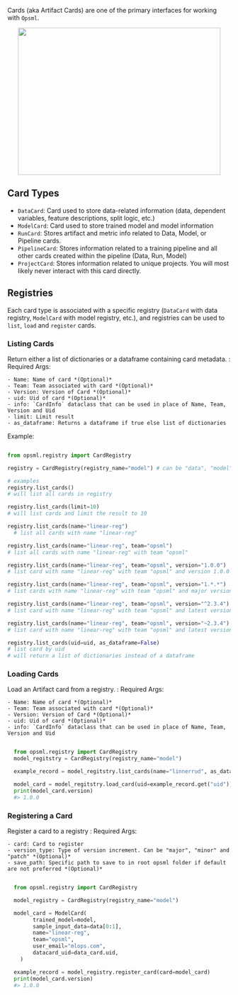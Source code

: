 Cards (aka Artifact Cards) are one of the primary interfaces for working with `Opsml`.

<p align="center">
  <img src="../../images/card-flow.png" width="457" height="332"/>
</p>

## Card Types

- `DataCard`: Card used to store data-related information (data, dependent variables, feature descriptions, split logic, etc.)
- `ModelCard`: Card used to store trained model and model information
- `RunCard`: Stores artifact and metric info related to Data, Model, or Pipeline cards.
- `PipelineCard`: Stores information related to a training pipeline and all other cards created within the pipeline (Data, Run, Model)
- `ProjectCard`: Stores information related to unique projects. You will most likely never interact with this card directly.


## Registries

Each card type is associated with a specific registry (`DataCard` with data registry, `ModelCard` with model registry, etc.), and registries can be used to `list`, `load` and `register` cards.

### Listing Cards
Return either a list of dictionaries or a dataframe containing card metadata. 
: Required Args:
  
    - Name: Name of card *(Optional)*
    - Team: Team associated with card *(Optional)*
    - Version: Version of Card *(Optional)*
    - uid: Uid of card *(Optional)*
    - info: `CardInfo` dataclass that can be used in place of Name, Team, Version and Uid
    - limit: Limit result
    - as_dataframe: Returns a dataframe if true else list of dictionaries

  Example:

  ```python

  from opsml.registry import CardRegistry

  registry = CardRegistry(registry_name="model") # can be "data", "model", "run", "pipeline

  # examples
  registry.list_cards() 
  # will list all cards in registry

  registry.list_cards(limit=10) 
  # will list cards and limit the result to 10
  
  registry.list_cards(name="linear-reg")
    # list all cards with name "linear-reg"
  
  registry.list_cards(name="linear-reg", team="opsml") 
  # list all cards with name "linear-reg" with team "opsml"
  
  registry.list_cards(name="linear-reg", team="opsml", version="1.0.0") 
  # list card with name "linear-reg" with team "opsml" and version 1.0.0

  registry.list_cards(name="linear-reg", team="opsml", version="1.*.*") 
  # list cards with name "linear-reg" with team "opsml" and major version of "1"

  registry.list_cards(name="linear-reg", team="opsml", version="^2.3.4") 
  # list card with name "linear-reg" with team "opsml" and latest version < 3.0.0

  registry.list_cards(name="linear-reg", team="opsml", version="~2.3.4") 
  # list card with name "linear-reg" with team "opsml" and latest version < 2.4.0

  registry.list_cards(uid=uid, as_dataframe=False)
  # list card by uid
  # will return a list of dictionaries instead of a dataframe

  ```

### Loading Cards
Load an Artifact card from a registry. 
: Required Args:
  
    - Name: Name of card *(Optional)*
    - Team: Team associated with card *(Optional)*
    - Version: Version of Card *(Optional)*
    - uid: Uid of card *(Optional)*
    - info: `CardInfo` dataclass that can be used in place of Name, Team, Version and Uid


```python

  from opsml.registry import CardRegistry
  model_regitstry = CardRegistry(registry_name="model")

  example_record = model_regitstry.list_cards(name="linnerrud", as_dataframe=False)[0]

  model_card = model_regitstry.load_card(uid=example_record.get("uid"))
  print(model_card.version)
  #> 1.0.0

```

### Registering a Card
Register a card to a registry 
: Required Args:
  
    - card: Card to register
    - version_type: Type of version increment. Can be "major", "minor" and "patch" *(Optional)*
    - save_path: Specific path to save to in root opsml folder if default are not preferred *(Optional)*


```python

  from opsml.registry import CardRegistry

  model_registry = CardRegistry(registry_name="model")

  model_card = ModelCard(
        trained_model=model,
        sample_input_data=data[0:1],
        name="linear-reg",
        team="opsml",
        user_email="mlops.com",
        datacard_uid=data_card.uid,
    )

  example_record = model_registry.register_card(card=model_card)
  print(model_card.version)
  #> 1.0.0
  
```
